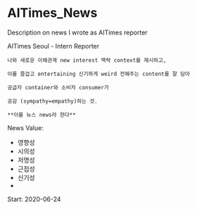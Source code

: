 # AITimes_News
Description on news I wrote as AITimes reporter

AITimes Seoul - Intern Reporter

```
나와 새로운 이해관계 new interest 맥락 context를 제시하고, 

이를 즐겁고 entertaining 신기하게 weird 전해주는 content를 잘 담아

공급자 container와 소비자 consumer가 

공감 (sympathy=empathy)하는 것.

**이를 뉴스 news라 한다**
```

News Value: 
  - 영향성
  - 시의성
  - 저명성
  - 근접성
  - 신기성
  - 

Start: 2020-06-24 

